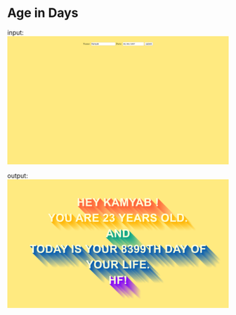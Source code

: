# Age in Days

input:
![alt text](https://raw.githubusercontent.com/kamyab-bh/Age-in-Days/master/input%20%26%20output/in.png)

output:
![alt text](https://raw.githubusercontent.com/kamyab-bh/Age-in-Days/master/input%20%26%20output/out.png)

